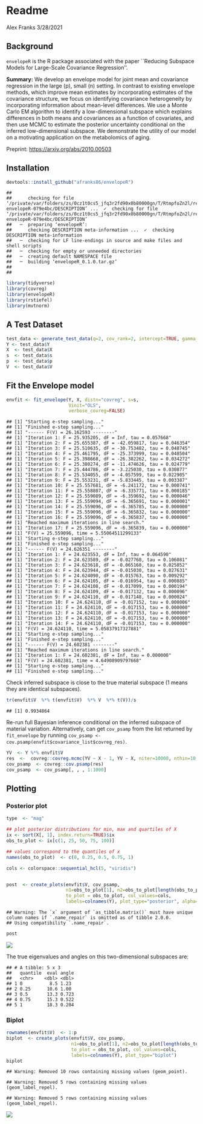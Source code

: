 Readme
================
Alex Franks
3/28/2021

## Background

`envelopeR` is the R package associated with the paper \`\`Reducing
Subspace Models for Large-Scale Covariance Regression’’.

**Summary:** We develop an envelope model for joint mean and covariance
regression in the large \(p\), small \(n\) setting. In contrast to
existing envelope methods, which improve mean estimates by incorporating
estimates of the covariance structure, we focus on identifying
covariance heterogeneity by incorporating information about mean-level
differences. We use a Monte Carlo EM algorithm to identify a
low-dimensional subspace which explains differences in both means and
covariances as a function of covariates, and then use MCMC to estimate
the posterior uncertainty conditional on the inferred low-dimensional
subspace. We demonstrate the utility of our model on a motivating
application on the metabolomics of aging.

Preprint: <https://arxiv.org/abs/2010.00503>

## Installation

``` r
devtools::install_github("afranks86/envelopeR")
```

    ## 
    ##      checking for file ‘/private/var/folders/zs/0cz1t0cs5_jfq3r2fd90x0b80000gn/T/RtmpfoZn2l/remotesf7f757f1f0bd/afranks86-envelopeR-079e4bc/DESCRIPTION’ ...  ✓  checking for file ‘/private/var/folders/zs/0cz1t0cs5_jfq3r2fd90x0b80000gn/T/RtmpfoZn2l/remotesf7f757f1f0bd/afranks86-envelopeR-079e4bc/DESCRIPTION’
    ##   ─  preparing ‘envelopeR’:
    ##      checking DESCRIPTION meta-information ...  ✓  checking DESCRIPTION meta-information
    ##   ─  checking for LF line-endings in source and make files and shell scripts
    ##   ─  checking for empty or unneeded directories
    ##   ─  creating default NAMESPACE file
    ##   ─  building ‘envelopeR_0.1.0.tar.gz’
    ##      
    ## 

``` r
library(tidyverse)
library(covreg)
library(envelopeR)
library(rstiefel)
library(mvtnorm)
```

## A Test Dataset

``` r
test_data <- generate_test_data(q=2, cov_rank=2, intercept=TRUE, gamma_sd=1, error_sd=1, seed=4445)
Y <- test_data$Y
X  <- test_data$X
s  <- test_data$s
p  <- test_data$p
V  <- test_data$V
```

## Fit the Envelope model

``` r
envfit <- fit_envelope(Y, X, distn="covreg", s=s,
                       Vinit="OLS",
                       verbose_covreg=FALSE)
```

    ## [1] "Starting e-step sampling..."
    ## [1] "Finished e-step sampling..."
    ## [1] "------ F(V) = 26.162593 --------"
    ## [1] "Iteration 1: F = 25.935205, dF = Inf, tau = 0.057668"
    ## [1] "Iteration 2: F = 25.655387, dF = -42.059817, tau = 0.046354"
    ## [1] "Iteration 3: F = 25.510635, dF = -30.753482, tau = 0.048745"
    ## [1] "Iteration 4: F = 25.461795, dF = -25.373999, tau = 0.048504"
    ## [1] "Iteration 5: F = 25.398668, dF = -26.382262, tau = 0.034272"
    ## [1] "Iteration 6: F = 25.380274, dF = -11.474626, tau = 0.024779"
    ## [1] "Iteration 7: F = 25.444786, dF = -3.225030, tau = 0.030877"
    ## [1] "Iteration 8: F = 25.534055, dF = -4.057599, tau = 0.022905"
    ## [1] "Iteration 9: F = 25.553231, dF = -5.833445, tau = 0.003387"
    ## [1] "Iteration 10: F = 25.557681, dF = -6.241172, tau = 0.000741"
    ## [1] "Iteration 11: F = 25.558807, dF = -6.335771, tau = 0.000185"
    ## [1] "Iteration 12: F = 25.559089, dF = -6.359692, tau = 0.000046"
    ## [1] "Iteration 13: F = 25.559094, dF = -6.365691, tau = 0.000001"
    ## [1] "Iteration 14: F = 25.559096, dF = -6.365785, tau = 0.000000"
    ## [1] "Iteration 15: F = 25.559096, dF = -6.365832, tau = 0.000000"
    ## [1] "Iteration 16: F = 25.559096, dF = -6.365837, tau = 0.000000"
    ## [1] "Reached maximum iterations in line search."
    ## [1] "Iteration 17: F = 25.559096, dF = -6.365839, tau = 0.000000"
    ## [1] "F(V) = 25.559096, time = 5.55064511299133"
    ## [1] "Starting e-step sampling..."
    ## [1] "Finished e-step sampling..."
    ## [1] "------ F(V) = 24.626351 --------"
    ## [1] "Iteration 1: F = 24.623553, dF = Inf, tau = 0.064590"
    ## [1] "Iteration 2: F = 24.623589, dF = -0.027768, tau = 0.106081"
    ## [1] "Iteration 3: F = 24.623618, dF = -0.065168, tau = 0.025052"
    ## [1] "Iteration 4: F = 24.623944, dF = -0.015030, tau = 0.027631"
    ## [1] "Iteration 5: F = 24.624090, dF = -0.015763, tau = 0.009292"
    ## [1] "Iteration 6: F = 24.624105, dF = -0.016954, tau = 0.000885"
    ## [1] "Iteration 7: F = 24.624108, dF = -0.017099, tau = 0.000194"
    ## [1] "Iteration 8: F = 24.624109, dF = -0.017132, tau = 0.000096"
    ## [1] "Iteration 9: F = 24.624110, dF = -0.017148, tau = 0.000024"
    ## [1] "Iteration 10: F = 24.624110, dF = -0.017152, tau = 0.000006"
    ## [1] "Iteration 11: F = 24.624110, dF = -0.017153, tau = 0.000000"
    ## [1] "Iteration 12: F = 24.624110, dF = -0.017153, tau = 0.000000"
    ## [1] "Iteration 13: F = 24.624110, dF = -0.017153, tau = 0.000000"
    ## [1] "Iteration 14: F = 24.624110, dF = -0.017153, tau = 0.000000"
    ## [1] "F(V) = 24.624110, time = 5.05837917327881"
    ## [1] "Starting e-step sampling..."
    ## [1] "Finished e-step sampling..."
    ## [1] "------ F(V) = 24.602381 --------"
    ## [1] "Reached maximum iterations in line search."
    ## [1] "Iteration 1: F = 24.602381, dF = Inf, tau = 0.000000"
    ## [1] "F(V) = 24.602381, time = 4.64908909797668"
    ## [1] "Starting e-step sampling..."
    ## [1] "Finished e-step sampling..."

Check inferred subspace is close to the true material subspace (1 means
they are identical subspaces).

``` r
tr(envfit$V  %*% t(envfit$V)  %*% V  %*% t(V))/s
```

    ## [1] 0.9934864

Re-run full Bayesian inference conditional on the inferred subspace of
material variation. Alternatively, can get `cov_psamp` from the list
returned by `fit_envelope` by running `cov_psamp <-
cov.psamp(envfit$covariance_list$covreg_res)`.

``` r
YV  <- Y %*% envfit$V
res  <-  covreg::covreg.mcmc(YV ~ X - 1, YV ~ X, niter=10000, nthin=10, verb=FALSE)
cov_psamp  <- covreg::cov.psamp(res)
cov_psamp  <- cov_psamp[, , , 1:1000]
```

## Plotting

### Posterior plot

``` r
type  <- "mag"

## plot posterior distributions for min, max and quartiles of X
ix <- sort(X[, 1], index.return=TRUE)$ix
obs_to_plot <- ix[c(1, 25, 50, 75, 100)]

## values correspond to the quantiles of x
names(obs_to_plot)  <- c(0, 0.25, 0.5, 0.75, 1)

cols <- colorspace::sequential_hcl(5, "viridis")


post  <- create_plots(envfit$V, cov_psamp,
                      n1=obs_to_plot[1], n2=obs_to_plot[length(obs_to_plot)],
                      to_plot = obs_to_plot, col_values=cols,
                      labels=colnames(Y), plot_type="posterior", alpha=0.5)
```

    ## Warning: The `x` argument of `as_tibble.matrix()` must have unique column names if `.name_repair` is omitted as of tibble 2.0.0.
    ## Using compatibility `.name_repair`.

``` r
post
```

![](README_files/figure-gfm/posterior_plot-1.png)<!-- -->

The true eigenvalues and angles on this two-dimensional subspaces are:

    ## # A tibble: 5 x 3
    ##   quantile  eval angle
    ##   <chr>    <dbl> <dbl>
    ## 1 0          8.5 1.23 
    ## 2 0.25      10.6 1.00 
    ## 3 0.5       13.3 0.723
    ## 4 0.75      15.3 0.522
    ## 5 1         18.3 0.204

### Biplot

``` r
rownames(envfit$V)  <- 1:p
biplot  <- create_plots(envfit$V, cov_psamp,
                        n1=obs_to_plot[1], n2=obs_to_plot[length(obs_to_plot)],
                        to_plot = obs_to_plot, col_values=cols,
                        labels=colnames(Y), plot_type="biplot")
biplot
```

    ## Warning: Removed 10 rows containing missing values (geom_point).

    ## Warning: Removed 5 rows containing missing values (geom_label_repel).
    
    ## Warning: Removed 5 rows containing missing values (geom_label_repel).

![](README_files/figure-gfm/biplot-1.png)<!-- -->
